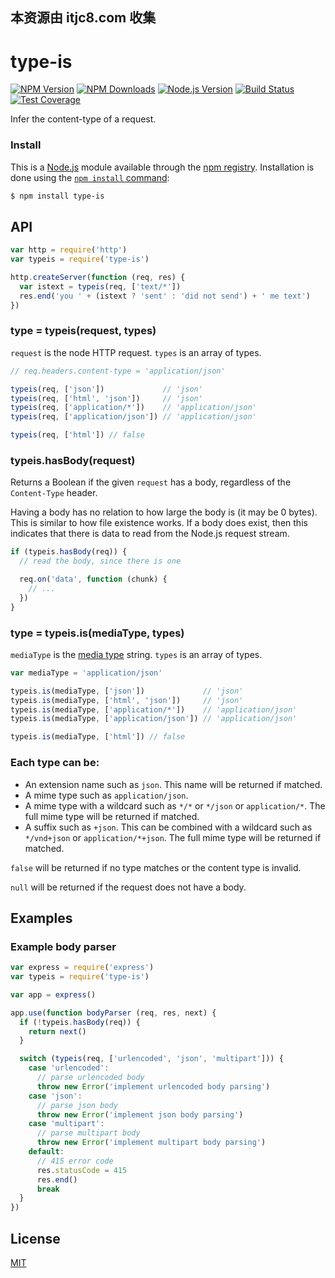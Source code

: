 ## 本资源由 itjc8.com 收集
# type-is

[![NPM Version][npm-image]][npm-url]
[![NPM Downloads][downloads-image]][downloads-url]
[![Node.js Version][node-version-image]][node-version-url]
[![Build Status][travis-image]][travis-url]
[![Test Coverage][coveralls-image]][coveralls-url]

Infer the content-type of a request.

### Install

This is a [Node.js](https://nodejs.org/en/) module available through the
[npm registry](https://www.npmjs.com/). Installation is done using the
[`npm install` command](https://docs.npmjs.com/getting-started/installing-npm-packages-locally):

```sh
$ npm install type-is
```

## API

```js
var http = require('http')
var typeis = require('type-is')

http.createServer(function (req, res) {
  var istext = typeis(req, ['text/*'])
  res.end('you ' + (istext ? 'sent' : 'did not send') + ' me text')
})
```

### type = typeis(request, types)

`request` is the node HTTP request. `types` is an array of types.

<!-- eslint-disable no-undef -->

```js
// req.headers.content-type = 'application/json'

typeis(req, ['json'])             // 'json'
typeis(req, ['html', 'json'])     // 'json'
typeis(req, ['application/*'])    // 'application/json'
typeis(req, ['application/json']) // 'application/json'

typeis(req, ['html']) // false
```

### typeis.hasBody(request)

Returns a Boolean if the given `request` has a body, regardless of the
`Content-Type` header.

Having a body has no relation to how large the body is (it may be 0 bytes).
This is similar to how file existence works. If a body does exist, then this
indicates that there is data to read from the Node.js request stream.

<!-- eslint-disable no-undef -->

```js
if (typeis.hasBody(req)) {
  // read the body, since there is one

  req.on('data', function (chunk) {
    // ...
  })
}
```

### type = typeis.is(mediaType, types)

`mediaType` is the [media type](https://tools.ietf.org/html/rfc6838) string. `types` is an array of types.

<!-- eslint-disable no-undef -->

```js
var mediaType = 'application/json'

typeis.is(mediaType, ['json'])             // 'json'
typeis.is(mediaType, ['html', 'json'])     // 'json'
typeis.is(mediaType, ['application/*'])    // 'application/json'
typeis.is(mediaType, ['application/json']) // 'application/json'

typeis.is(mediaType, ['html']) // false
```

### Each type can be:

- An extension name such as `json`. This name will be returned if matched.
- A mime type such as `application/json`.
- A mime type with a wildcard such as `*/*` or `*/json` or `application/*`. The full mime type will be returned if matched.
- A suffix such as `+json`. This can be combined with a wildcard such as `*/vnd+json` or `application/*+json`. The full mime type will be returned if matched.

`false` will be returned if no type matches or the content type is invalid.

`null` will be returned if the request does not have a body.

## Examples

### Example body parser

```js
var express = require('express')
var typeis = require('type-is')

var app = express()

app.use(function bodyParser (req, res, next) {
  if (!typeis.hasBody(req)) {
    return next()
  }

  switch (typeis(req, ['urlencoded', 'json', 'multipart'])) {
    case 'urlencoded':
      // parse urlencoded body
      throw new Error('implement urlencoded body parsing')
    case 'json':
      // parse json body
      throw new Error('implement json body parsing')
    case 'multipart':
      // parse multipart body
      throw new Error('implement multipart body parsing')
    default:
      // 415 error code
      res.statusCode = 415
      res.end()
      break
  }
})
```

## License

[MIT](LICENSE)

[npm-image]: https://img.shields.io/npm/v/type-is.svg
[npm-url]: https://npmjs.org/package/type-is
[node-version-image]: https://img.shields.io/node/v/type-is.svg
[node-version-url]: https://nodejs.org/en/download/
[travis-image]: https://img.shields.io/travis/jshttp/type-is/master.svg
[travis-url]: https://travis-ci.org/jshttp/type-is
[coveralls-image]: https://img.shields.io/coveralls/jshttp/type-is/master.svg
[coveralls-url]: https://coveralls.io/r/jshttp/type-is?branch=master
[downloads-image]: https://img.shields.io/npm/dm/type-is.svg
[downloads-url]: https://npmjs.org/package/type-is

